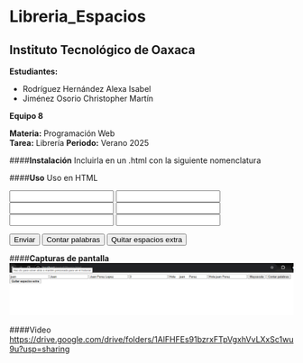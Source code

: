 # Libreria_Espacios

## Instituto Tecnológico de Oaxaca

**Estudiantes:**  
- Rodríguez Hernández Alexa Isabel  
- Jiménez Osorio Christopher Martín  

**Equipo 8** 

**Materia:** Programación Web  
**Tarea:** Librería 
**Periodo:** Verano 2025  

####**Instalación**
Incluirla en un .html con la siguiente nomenclatura 
<script src="libreria.js"></script>

####**Uso**
Uso en HTML
<!DOCTYPE html>
<html lang="es">

<head>
  <meta charset="UTF-8">
  <title>Prueba TextoUtils</title>
</head>

<body>
  <input type="text" id="nombre">
  <input type="text" id="resultadomayuscula">
  <input type="text" id="contar">
  <input type="text" id="resultadocontar">
  <input type="text" id="espacios">
  <input type="text" id="resultadoespacios">
  
  <button onclick="resultadomayuscula()">Enviar</button>
  <button onclick="resultadocontar()">Contar palabras</button>
  <button onclick="resultadoespacios()">Quitar espacios extra</button>

  <script src="libreria.js"></script>

  
  <script> 

    function convertirMayusculas(texto) {
      return texto.charAt(0).toUpperCase() + texto.slice(1)
    }
    
    function contarpalabrastexto(texto) {
      return texto.trim().split(/\s+/).length
    }
    
    function quitarEspacios(texto) {
      return texto.replace(/\s+/g, " ").trim()
    }
    
    
    </script>
  <script>
    function resultadomayuscula() {
      let nombre = document.getElementById("nombre").value;
      let mayus = convertirMayusculas(nombre);
      document.getElementById("resultadomayuscula").value = mayus;
    }

    function resultadocontar() {
      let contar = document.getElementById("contar").value;
      let contado = contarpalabrastexto(contar);
      document.getElementById("resultadocontar").value = contado;
    }

    function resultadoespacios() {
      let espacios = document.getElementById("espacios").value;
      let limpio = quitarEspacios(espacios);
      document.getElementById("resultadoespacios").value = limpio;
    }

  </script>
</body>

</html>

####**Capturas de pantalla**
![Funcionamiento](./libreria_imagenn.png)


####Video 
https://drive.google.com/drive/folders/1AlFHFEs91bzrxFTpVgxhVvLXxSc1wu9u?usp=sharing
